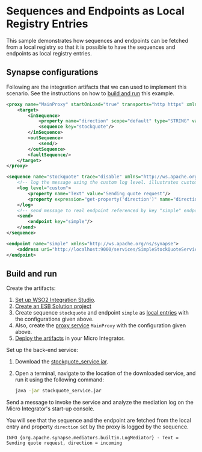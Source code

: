 # Sequences and Endpoints as Local Registry Entries
This sample demonstrates how sequences and endpoints can be fetched from a local registry so that it is possible to have the sequences and endpoints as local registry entries.

## Synapse configurations

Following are the integration artifacts that we can used to implement this scenario. See the instructions on how to [build and run](#build-and-run) this example.

```xml tab='Proxy Service'
<proxy name="MainProxy" startOnLoad="true" transports="http https" xmlns="http://ws.apache.org/ns/synapse">
    <target>
        <inSequence>
            <property name="direction" scope="default" type="STRING" value="incoming"/>
            <sequence key="stockquote"/>
        </inSequence>
        <outSequence>
            <send/>
        </outSequence>
        <faultSequence/>
    </target>
</proxy>
```

```xml tab='Sequence'
<sequence name="stockquote" trace="disable" xmlns="http://ws.apache.org/ns/synapse">
    <!-- log the message using the custom log level. illustrates custom properties for log -->
    <log level="custom">
        <property name="Text" value="Sending quote request"/>
        <property expression="get-property('direction')" name="direction"/>
    </log>
    <!-- send message to real endpoint referenced by key "simple" endpoint definition -->
    <send>
        <endpoint key="simple"/>
    </send>
</sequence>
```

```xml tab='Endpoint'
<endpoint name="simple" xmlns="http://ws.apache.org/ns/synapse">
    <address uri="http://localhost:9000/services/SimpleStockQuoteService"/>
</endpoint>
```

## Build and run

Create the artifacts:

1. [Set up WSO2 Integration Studio](../../../../develop/installing-WSO2-Integration-Studio).
2. [Create an ESB Solution project](../../../../develop/creating-projects/#esb-config-project)
3. Create sequence `stockquote` and endpoint `simple` as [local entries](../../../../develop/creating-artifacts/registry/creating-local-registry-entries) with the configurations given above.
4. Also, create the [proxy service](../../../../develop/creating-artifacts/creating-a-proxy-service) `MainProxy` with the configuration given above.
5. [Deploy the artifacts](../../../../develop/deploy-and-run) in your Micro Integrator.

Set up the back-end service:

1. Download the [stockquote_service.jar](https://github.com/wso2-docs/WSO2_EI/blob/master/Back-End-Service/stockquote_service.jar).
2. Open a terminal, navigate to the location of the downloaded service, and run it using the following command:

    ```bash
    java -jar stockquote_service.jar
    ```

Send a message to invoke the service and analyze the mediation log on the Micro Integrator's start-up console.

You will see that the sequence and the endpoint are fetched from the local entry and property `direction` set by the proxy is logged by the sequence.

`INFO {org.apache.synapse.mediators.builtin.LogMediator} - Text = Sending quote request, direction = incoming`